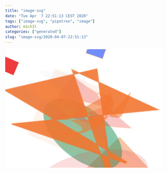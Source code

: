 ```yaml
---
title: "image-svg"
date: "Tue Apr  7 22:51:13 CEST 2020"
tags: ["image-svg", "pipotron", "image"]
author: m1ch3l
categories: ["generated"]
slug: "image-svg/2020-04-07-22:51:13"
---
```


![](image.svg)
